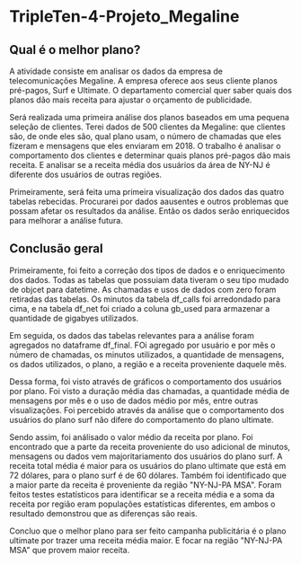 # TripleTen-4-Projeto_Megaline


## Qual é o melhor plano?

A atividade consiste em analisar os dados da empresa de telecomunicações Megaline. A empresa oferece aos seus cliente planos pré-pagos, Surf e Ultimate. O departamento comercial quer saber quais dos planos dão mais receita para ajustar o orçamento de publicidade.

Será realizada uma primeira análise dos planos baseados em uma pequena seleção de clientes. Terei dados de 500 clientes da Megaline: que clientes são, de onde eles são, qual plano usam, o número de chamadas que eles fizeram e mensagens que eles enviaram em 2018. O trabalho é analisar o comportamento dos clientes e determinar quais planos pré-pagos dão mais receita. E analisar se a receita média dos usuários da área de NY-NJ é diferente dos usuários de outras regiões.

Primeiramente, será feita uma primeira visualização dos dados das quatro tabelas rebecidas. Procurarei por dados aausentes e outros problemas que possam afetar os resultados da análise. Então os dados serão enriquecidos para melhorar a análise futura.


## Conclusão geral

Primeiramente, foi feito a correção dos tipos de dados e o enriquecimento dos dados. Todas as tabelas que possuiam data tiveram o seu tipo mudado de objcet para datetime. As chamadas e usos de dados com zero foram retiradas das tabelas. Os minutos da tabela df_calls foi arredondado para cima, e na tabela df_net foi criado a coluna gb_used para armazenar a quantidade de gigabyes utilizados.

Em seguida, os dados das tabelas relevantes para a análise foram agregados no dataframe df_final. FOi agregado por usuário e por mês o número de chamadas, os minutos utilizados, a quantidade de mensagens, os dados utilizados, o plano, a região e a receita proveniente daquele mês.

Dessa forma, foi visto através de gráficos o comportamento dos usuários por plano. Foi visto a duração média das chamadas, a quantidade média de mensagens por mês e o uso de dados médio por mês, entre outras visualizações. Foi percebido através da análise que o comportamento dos usuários do plano surf não difere do comportamento do plano ultimate.

Sendo assim, foi análisado o valor médio da receita por plano. Foi encontrado que a parte da receita proveniente do uso adicional de minutos, mensagens ou dados vem majoritariamento dos usuários do plano surf. A receita total média é maior para os usuários do plano ultimate que está em 72 dólares, para o plano surf é de 60 dólares. Também foi identificado que a maior parte da receita é proveniente da região "NY-NJ-PA MSA". Foram feitos testes estatísticos para identificar se a receita média e a soma da receita por região eram populações estatísticas diferentes, em ambos o resultado demonstrou que as diferenças são reais.

Concluo que o melhor plano para ser feito campanha publicitária é o plano ultimate por trazer uma receita média maior. E focar na região "NY-NJ-PA MSA" que provem maior receita.
